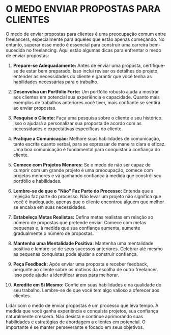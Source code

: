# O MEDO ENVIAR PROPOSTAS PARA CLIENTES
O medo de enviar propostas para clientes é uma preocupação comum entre freelancers, especialmente para aqueles que estão apenas começando. No entanto, superar esse medo é essencial para construir uma carreira bem-sucedida no freelancing. Aqui estão algumas dicas para enfrentar o medo de enviar propostas:

1. **Prepare-se Adequadamente:** Antes de enviar uma proposta, certifique-se de estar bem preparado. Isso inclui revisar os detalhes do projeto, entender as necessidades do cliente e garantir que você tenha as habilidades necessárias para o trabalho.

2. **Desenvolva um Portfólio Forte:** Um portfólio robusto ajuda a mostrar aos clientes em potencial sua experiência e capacidade. Quanto mais exemplos de trabalhos anteriores você tiver, mais confiante se sentirá ao enviar propostas.

3. **Pesquise o Cliente:** Faça uma pesquisa sobre o cliente e seu histórico. Isso o ajudará a personalizar sua proposta de acordo com as necessidades e expectativas específicas do cliente.

4. **Pratique a Comunicação:** Melhore suas habilidades de comunicação, tanto escrita quanto verbal, para se expressar de maneira clara e eficaz. Uma boa comunicação é fundamental para conquistar a confiança do cliente.

5. **Comece com Projetos Menores:** Se o medo de não ser capaz de cumprir com um grande projeto é uma preocupação, comece com projetos menores e vá ganhando confiança à medida que constrói seu portfólio e habilidades.

6. **Lembre-se de que o "Não" Faz Parte do Processo:** Entenda que a rejeição faz parte do processo. Não levar um projeto não significa que você é inadequado, apenas que o cliente encontrou alguém que melhor se encaixa em suas necessidades.

7. **Estabeleça Metas Realistas:** Defina metas realistas em relação ao número de propostas que pretende enviar. Comece com metas pequenas e, à medida que sua confiança aumenta, aumente gradualmente o número de propostas.

8. **Mantenha uma Mentalidade Positiva:** Mantenha uma mentalidade positiva e lembre-se de seus sucessos anteriores. Celebrar até mesmo as pequenas conquistas pode ajudar a construir confiança.

9. **Peça Feedback:** Após enviar uma proposta e receber feedback, pergunte ao cliente sobre os motivos da escolha de outro freelancer. Isso pode ajudar a identificar áreas para melhorar.

10. **Acredite em Si Mesmo:** Confie em suas habilidades e na qualidade do seu trabalho. Lembre-se de que você tem algo valioso a oferecer aos clientes.

Lidar com o medo de enviar propostas é um processo que leva tempo. À medida que você ganha experiência e conquista projetos, sua confiança naturalmente crescerá. Não desista e continue aprimorando suas habilidades e estratégias de abordagem a clientes em potencial. O importante é se manter perseverante e focado em seus objetivos.